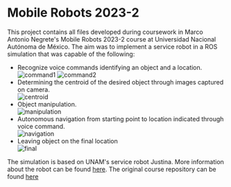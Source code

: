 # Mobile Robots 2023-2

This project contains all files developed during coursework in Marco Antonio Negrete's Mobile Robots 2023-2 course at Universidad Nacional Autónoma de México. The aim was to implement a service robot in a ROS simulation  that was capable of the following:
* Recognize voice commands identifying an object and a location.\
![command1](https://github.com/user-attachments/assets/5afc3351-e871-4aa5-96c4-5e0e2775f5f6)
![command2](https://github.com/user-attachments/assets/2cddfdb8-c6ac-4294-82b5-d19a73814f21)
* Determining the centroid of the desired object through images captured on camera.\
![centroid](https://github.com/user-attachments/assets/a8aa0e8a-daaf-4db8-90e9-62f16566f19e)
* Object manipulation.\
![manipulation](https://github.com/user-attachments/assets/91b5d56e-638f-4bc0-927a-f98d04c955e5)
* Autonomous navigation from starting point to location indicated through voice command.\
![navigation](https://github.com/user-attachments/assets/93185825-94f1-4986-a6ce-a62ace7a54f3)
* Leaving object on the final location\
![final](https://github.com/user-attachments/assets/66616269-fcc5-40e2-8ff0-ac23a9d2222e)

The simulation is based on UNAM's service robot Justina. More information about the robot can be found [here](https://biorobotics.fi-p.unam.mx/). The original course repository can be found [here](https://github.com/mnegretev/Mobile-Robots-2023-2)
